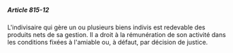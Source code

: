 ##### Article 815-12

L'indivisaire qui gère un ou plusieurs biens indivis est redevable des produits nets de sa gestion. Il a droit à la rémunération de son activité dans les conditions fixées à l'amiable ou, à défaut, par décision de justice.

